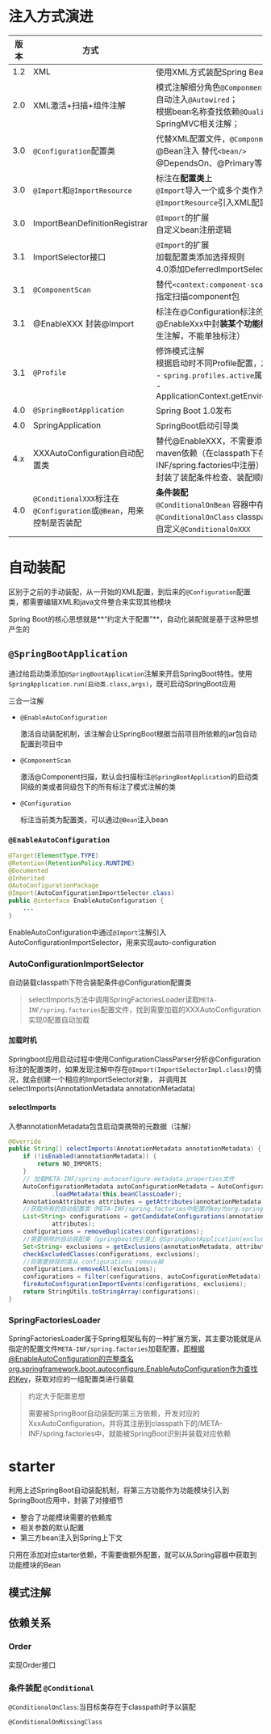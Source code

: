 # 注入方式演进

| 版本 | 方式                                                         | 说明                                                         |
| ---- | ------------------------------------------------------------ | ------------------------------------------------------------ |
| 1.2  | XML                                                          | 使用XML方式装配Spring Bean                                   |
| 2.0  | XML激活+扫描+组件注解                                        | 模式注解细分角色`@Componment`,`@Service`；<br/>自动注入`@Autowired`；<br/>根据bean名称查找依赖`@Qualifier`；<br/>SpringMVC相关注解； |
| 3.0  | `@Configuration`配置类                                       | 代替XML配置文件，`@Componment`的派生注解<br/>@Bean注入 替代`<bean/>`<br/>@DependsOn、@Primary等代替bean标签中的属性 |
| 3.0  | `@Import`和`@ImportResource`                                 | 标注在**配置类**上<br/>`@Import`导入一个或多个类作为Spring Bean<br/>`@ImportResource`引入XML配置文件 |
| 3.0  | ImportBeanDefinitionRegistrar                                | `@Import`的扩展<br/>自定义bean注册逻辑                       |
| 3.1  | ImportSelector接口                                           | `@Import`的扩展<br/>加载配置类添加选择规则<br/>4.0添加DeferredImportSelector， |
| 3.1  | `@ComponentScan`                                             | 替代`<context:component-scan>`<br/>指定扫描component包       |
| 3.1  | @EnableXXX 封装@Import                                       | 标注在@Configuration标注的配置类上<br/>@EnableXxx中封**装某个功能模块bean的引入**（不是@Configuration的派生注解，不能单独标注） |
| 3.1  | `@Profile`                                                   | 修饰模式注解<br/>根据启动时不同Profile配置，加载对应的组件Bean<br/>- `spring.profiles.active`属性<br/>- ApplicationContext.getEnvironment().setActiveProfiles(“ProfileName”) |
| 4.0  | `@SpringBootApplication`                                     | Spring Boot 1.0发布                                          |
| 4.0  | SpringApplication                                            | SpringBoot启动引导类                                         |
| 4.x  | XXXAutoConfiguration自动配置类                               | 替代@EnableXXX，不需要添加@EnableXXX注解，只用添加对应的maven依赖（在classpath下存在自动配置类依赖，并在/META-INF/spring.factories中注册）就能装载对应的配置<br/>封装了装配条件检查、装配顺序和引入bean装配等操作 |
| 4.0  | `@ConditionalXXX`标注在`@Configuration`或`@Bean`，用来控制是否装配 | **条件装配**<br/>`@ConditionalOnBean` 容器中存在Bean时装配该配置类<br/>`@ConditionalOnClass` classpath中存在指定依赖时装配改配置类<br/>自定义`@ConditionalOnXXX` |


# 自动装配

区别于之前的手动装配，从一开始的XML配置，到后来的`@Configuration`配置类，都需要编辑XML和java文件整合来实现其他模块

Spring Boot的核心思想就是**“约定大于配置”**，自动化装配就是基于这种思想产生的

## `@SpringBootApplication`

通过给启动类添加`@SpringBootApplication`注解来开启SpringBoot特性。使用`SpringApplication.run(启动类.class,args)`，既可启动SpringBoot应用

三合一注解

- `@EnableAutoConfiguration`

  激活自动装配机制，该注解会让SpringBoot根据当前项目所依赖的jar包自动配置到项目中

- `@ComponentScan`

  激活@Component扫描，默认会扫描标注`@SpringBootApplication`的启动类同级的类或者同级包下的所有标注了模式注解的类

- `@Configuration`

  标注当前类为配置类，可以通过`@Bean`注入bean

### `@EnableAutoConfiguration`

```java
@Target(ElementType.TYPE)
@Retention(RetentionPolicy.RUNTIME)
@Documented
@Inherited
@AutoConfigurationPackage
@Import(AutoConfigurationImportSelector.class)
public @interface EnableAutoConfiguration {
    ...
}
```

EnableAutoConfiguration中通过`@Import`注解引入AutoConfigurationImportSelector，用来实现auto-configuration

### AutoConfigurationImportSelector

自动装载classpath下符合装配条件@Configuration配置类

> selectImports方法中调用SpringFactoriesLoader读取`META-INF/spring.factories`配置文件，找到需要加载的XXXAutoConfiguration实现0配置自动加载

#### 加载时机

Springboot应用启动过程中使用ConfigurationClassParser分析@Configuration标注的配置类时，如果发现注解中存在`@Import(ImportSelectorImpl.class)`的情况，就会创建一个相应的ImportSelector对象， 并调用其selectImports(AnnotationMetadata annotationMetadata)

#### selectImports

入参annotationMetadata包含启动类携带的元数据（注解）

```java
@Override
public String[] selectImports(AnnotationMetadata annotationMetadata) {
    if (!isEnabled(annotationMetadata)) {
        return NO_IMPORTS;
    }
    // 加载META-INF/spring-autoconfigure-metadata.properties文件
    AutoConfigurationMetadata autoConfigurationMetadata = AutoConfigurationMetadataLoader
            .loadMetadata(this.beanClassLoader);
    AnnotationAttributes attributes = getAttributes(annotationMetadata);
    //获取所有的自动配置类（META-INF/spring.factories中配置的key为org.springframework.boot.autoconfigure.EnableAutoConfiguration的类）
    List<String> configurations = getCandidateConfigurations(annotationMetadata,
            attributes);
    configurations = removeDuplicates(configurations);
    //需要排除的自动装配类（springboot的主类上 @SpringBootApplication(exclude = {com.demo.starter.config.DemoConfig.class})指定的排除的自动装配类）
    Set<String> exclusions = getExclusions(annotationMetadata, attributes);
    checkExcludedClasses(configurations, exclusions);
    //将需要排除的类从 configurations remove掉
    configurations.removeAll(exclusions);
    configurations = filter(configurations, autoConfigurationMetadata);
    fireAutoConfigurationImportEvents(configurations, exclusions);
    return StringUtils.toStringArray(configurations);
}
```

### SpringFactoriesLoader

SpringFactoriesLoader属于Spring框架私有的一种扩展方案，其主要功能就是从指定的配置文件`META-INF/spring.factories`加载配置，即根据@EnableAutoConfiguration的完整类名org.springframework.boot.autoconfigure.EnableAutoConfiguration作为查找的Key，获取对应的一组配置类进行装载

> 约定大于配置思想
>
> 需要被SpringBoot自动装配的第三方依赖，开发对应的XxxAutoConfiguration，并将其注册到classpath下的/META-INF/spring.factories中，就能被SpringBoot识别并装载对应依赖

# starter

利用上述SpringBoot自动装配机制，将第三方功能作为功能模块引入到SpringBoot应用中，封装了对接细节

- 整合了功能模块需要的依赖库
- 相关参数的默认配置
- 第三方bean注入到Spring上下文

只用在添加对应starter依赖，不需要做额外配置，就可以从Spring容器中获取到功能模块的Bean



## 模式注解



## 依赖关系

### Order

实现Order接口

### 条件装配 `@Conditional`

`@ConditionalOnClass`:当目标类存在于classpath时予以装配

`@ConditionalOnMissingClass`